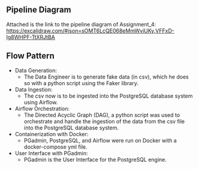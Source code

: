 ## Pipeline Diagram
Attached is the link to the pipeline diagram of Assignment_4:
https://excalidraw.com/#json=sOMT6LcQE068eMmWviUKy,VFFxD-Ig8WHPF-TtXRJtBA

## Flow Pattern
- Data Generation:
    - The Data Engineer is to generate fake data (in csv), which he does so with a python script using the Faker library.
- Data Ingestion:
    - The csv now is to be ingested into the PostgreSQL database system using Airflow.
- Airflow Orchestration:    
    - The Directed Acyclic Graph (DAG), a python script was used to orchestrate and handle the ingestion of the data from the csv file into the PostgreSQL database system.
- Containerization with Docker:
    - PGadmin, PostgreSQL, and Airflow were run on Docker with a docker-compose yml file.
- User Interface with PGadmin:
    - PGadmin is the User Interface for the PostgreSQL engine.
